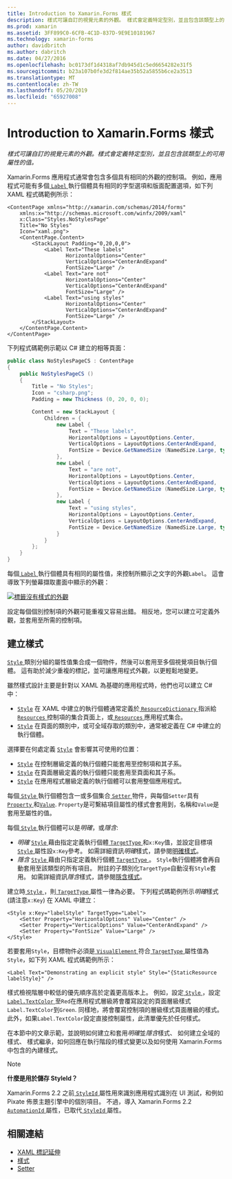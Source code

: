 ```yaml
---
title: Introduction to Xamarin.Forms 樣式
description: 樣式可讓自訂的視覺元素的外觀。 樣式會定義特定型別，並且包含該類型上的可用屬性的值。
ms.prod: xamarin
ms.assetid: 3FF899C0-6CFB-4C1D-837D-9E9E10181967
ms.technology: xamarin-forms
author: davidbritch
ms.author: dabritch
ms.date: 04/27/2016
ms.openlocfilehash: bc0173df1d4318af7db945d1c5ed6654282e31f5
ms.sourcegitcommit: b23a107b0fe3d2f814ae35b52a5855b6ce2a3513
ms.translationtype: MT
ms.contentlocale: zh-TW
ms.lasthandoff: 05/20/2019
ms.locfileid: "65927008"
---
```

# <a name="introduction-to-xamarinforms-styles"></a>Introduction to Xamarin.Forms 樣式

_樣式可讓自訂的視覺元素的外觀。樣式會定義特定型別，並且包含該類型上的可用屬性的值。_

Xamarin.Forms 應用程式通常會包含多個具有相同的外觀的控制項。 例如，應用程式可能有多個[ `Label` ](xref:Xamarin.Forms.Label)執行個體具有相同的字型選項和版面配置選項，如下列 XAML 程式碼範例所示：

```xaml
<ContentPage xmlns="http://xamarin.com/schemas/2014/forms"
    xmlns:x="http://schemas.microsoft.com/winfx/2009/xaml"
    x:Class="Styles.NoStylesPage"
    Title="No Styles"
    Icon="xaml.png">
    <ContentPage.Content>
        <StackLayout Padding="0,20,0,0">
            <Label Text="These labels"
                   HorizontalOptions="Center"
                   VerticalOptions="CenterAndExpand"
                   FontSize="Large" />
            <Label Text="are not"
                   HorizontalOptions="Center"
                   VerticalOptions="CenterAndExpand"
                   FontSize="Large" />
            <Label Text="using styles"
                   HorizontalOptions="Center"
                   VerticalOptions="CenterAndExpand"
                   FontSize="Large" />
        </StackLayout>
    </ContentPage.Content>
</ContentPage>
```

下列程式碼範例示範以 C# 建立的相等頁面：

```csharp
public class NoStylesPageCS : ContentPage
{
    public NoStylesPageCS ()
    {
        Title = "No Styles";
        Icon = "csharp.png";
        Padding = new Thickness (0, 20, 0, 0);

        Content = new StackLayout {
            Children = {
                new Label {
                    Text = "These labels",
                    HorizontalOptions = LayoutOptions.Center,
                    VerticalOptions = LayoutOptions.CenterAndExpand,
                    FontSize = Device.GetNamedSize (NamedSize.Large, typeof(Label))
                },
                new Label {
                    Text = "are not",
                    HorizontalOptions = LayoutOptions.Center,
                    VerticalOptions = LayoutOptions.CenterAndExpand,
                    FontSize = Device.GetNamedSize (NamedSize.Large, typeof(Label))
                },
                new Label {
                    Text = "using styles",
                    HorizontalOptions = LayoutOptions.Center,
                    VerticalOptions = LayoutOptions.CenterAndExpand,
                    FontSize = Device.GetNamedSize (NamedSize.Large, typeof(Label))
                }
            }
        };
    }
}
```

每個[ `Label` ](xref:Xamarin.Forms.Label)執行個體具有相同的屬性值，來控制所顯示之文字的外觀`Label`。 這會導致下列螢幕擷取畫面中顯示的外觀：

[![](introduction-images/no-styles.png "標籤沒有樣式的外觀")](introduction-images/no-styles-large.png#lightbox "標籤沒有樣式的外觀")

設定每個個別控制項的外觀可能重複又容易出錯。 相反地，您可以建立可定義外觀，並套用至所需的控制項。

## <a name="create-a-style"></a>建立樣式

[ `Style` ](xref:Xamarin.Forms.Style)類別分組的屬性值集合成一個物件，然後可以套用至多個視覺項目執行個體。 這有助於減少重複的標記，並可讓應用程式外觀，以更輕鬆地變更。

雖然樣式設計主要是針對以 XAML 為基礎的應用程式時，他們也可以建立 C# 中：

- [`Style`](xref:Xamarin.Forms.Style) 在 XAML 中建立的執行個體通常定義於[ `ResourceDictionary` ](xref:Xamarin.Forms.ResourceDictionary)指派給[ `Resources` ](xref:Xamarin.Forms.VisualElement.Resources)控制項的集合頁面上，或[ `Resources` ](xref:Xamarin.Forms.Application.Resources)應用程式集合。
- [`Style`](xref:Xamarin.Forms.Style) 在頁面的類別中，或可全域存取的類別中，通常被定義在 C# 中建立的執行個體。

選擇要在何處定義 [`Style`](xref:Xamarin.Forms.Style) 會影響其可使用的位置：

- [`Style`](xref:Xamarin.Forms.Style) 在控制層級定義的執行個體只能套用至控制項和其子系。
- [`Style`](xref:Xamarin.Forms.Style) 在頁面層級定義的執行個體只能套用至頁面和其子系。
- [`Style`](xref:Xamarin.Forms.Style) 在應用程式層級定義的執行個體可以套用整個應用程式。

每個[ `Style` ](xref:Xamarin.Forms.Style)執行個體包含一或多個集合[ `Setter` ](xref:Xamarin.Forms.Setter)物件，與每個`Setter`具有[ `Property` ](xref:Xamarin.Forms.Setter.Property)和[`Value`](xref:Xamarin.Forms.Setter.Value). `Property`是可繫結項目屬性的樣式會套用到，名稱和`Value`是套用至屬性的值。

每個[ `Style` ](xref:Xamarin.Forms.Style)執行個體可以是*明確*，或*隱含*:

- *明確* [ `Style` ](xref:Xamarin.Forms.Style)藉由指定定義執行個體[ `TargetType` ](xref:Xamarin.Forms.Style.TargetType)和`x:Key`值，並設定目標項[`Style` ](xref:Xamarin.Forms.NavigableElement.Style)屬性設`x:Key`參考。 如需詳細資訊*明確*樣式，請參閱[明確樣式](~/xamarin-forms/user-interface/styles/explicit.md)。
- *隱含* [ `Style` ](xref:Xamarin.Forms.Style)藉由只指定定義執行個體[ `TargetType` ](xref:Xamarin.Forms.Style.TargetType)。 `Style`執行個體將會再自動套用至該類型的所有項目。 附註的子類別化`TargetType`自動沒有`Style`套用。 如需詳細資訊*隱含*樣式，請參閱[隱含樣式](~/xamarin-forms/user-interface/styles/implicit.md)。

建立時[ `Style` ](xref:Xamarin.Forms.Style)，則[ `TargetType` ](xref:Xamarin.Forms.Style.TargetType)屬性一律為必要。 下列程式碼範例所示*明確*樣式 (請注意`x:Key`) 在 XAML 中建立：

```xaml
<Style x:Key="labelStyle" TargetType="Label">
    <Setter Property="HorizontalOptions" Value="Center" />
    <Setter Property="VerticalOptions" Value="CenterAndExpand" />
    <Setter Property="FontSize" Value="Large" />
</Style>
```

若要套用`Style`，目標物件必須是[ `VisualElement` ](xref:Xamarin.Forms.VisualElement)符合[ `TargetType` ](xref:Xamarin.Forms.Style.TargetType)屬性值為`Style`，如下列 XAML 程式碼範例所示：

```xaml
<Label Text="Demonstrating an explicit style" Style="{StaticResource labelStyle}" />
```

樣式檢視階層中較低的優先順序高於定義更高版本上。 例如，設定[ `Style` ](xref:Xamarin.Forms.Style) ，設定[ `Label.TextColor` ](xref:Xamarin.Forms.Label.TextColor)至`Red`在應用程式層級將會覆寫設定的頁面層級樣式`Label.TextColor`到`Green`. 同樣地，將會覆寫控制項的層級樣式頁面層級的樣式。 此外，如果`Label.TextColor`設定直接控制屬性，此清單優先於任何樣式。

在本節中的文章示範，並說明如何建立和套用*明確*並*隱含*樣式、 如何建立全域的樣式、 樣式繼承，如何回應在執行階段的樣式變更以及如何使用 Xamarin.Forms 中包含的內建樣式。

> [!NOTE]
> **什麼是用於儲存 StyleId？**
>
> Xamarin.Forms 2.2 之前[ `StyleId` ](xref:Xamarin.Forms.Element.StyleId)屬性用來識別應用程式識別在 UI 測試，和例如 Pixate 佈景主題引擎中的個別項目。 不過，導入 Xamarin.Forms 2.2 [ `AutomationId` ](xref:Xamarin.Forms.Element.AutomationId)屬性，已取代[ `StyleId` ](xref:Xamarin.Forms.Element.StyleId)屬性。

## <a name="related-links"></a>相關連結

- [XAML 標記延伸](~/xamarin-forms/xaml/xaml-basics/xaml-markup-extensions.md)
- [樣式](xref:Xamarin.Forms.Style)
- [Setter](xref:Xamarin.Forms.Setter)
